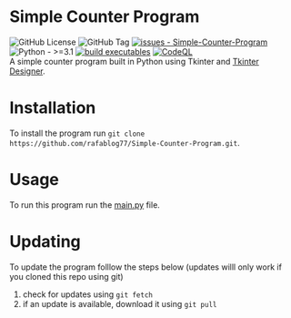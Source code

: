 # Simple Counter Program
![GitHub License](https://img.shields.io/github/license/rafablog77/Simple-Counter-Program?logo=gnu)
![GitHub Tag](https://img.shields.io/github/v/tag/rafablog77/Simple-Counter-Program)
[![issues - Simple-Counter-Program](https://img.shields.io/github/issues/rafablog77/Simple-Counter-Program)](https://github.com/rafablog77/Simple-Counter-Program/issues)
![Python - >=3.1](https://img.shields.io/badge/Python->=3.1-blue?logo=python&logoColor=white)
[![build executables](https://github.com/rafablog77/Simple-Counter-Program/actions/workflows/build.yml/badge.svg?branch=main)](https://github.com/rafablog77/Simple-Counter-Program/actions/workflows/build.yml)
[![CodeQL](https://github.com/rafablog77/Simple-Counter-Program/actions/workflows/github-code-scanning/codeql/badge.svg?branch=main)](https://github.com/rafablog77/Simple-Counter-Program/actions/workflows/github-code-scanning/codeql)  
A simple counter program built in Python using Tkinter and [Tkinter Designer](https://github.com/ParthJadhav/Tkinter-Designer).
# Installation
To install the program run `git clone https://github.com/rafablog77/Simple-Counter-Program.git`.
# Usage
To run this program run the [main.py](/main.py) file.
# Updating
To update the program folllow the steps below (updates willl only work if you cloned this repo using git)
1. check for updates using `git fetch`
2. if an update is available, download it using `git pull`
